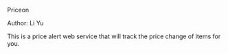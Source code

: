 Priceon

Author: Li Yu

This is a price alert web service that will track the price change of items for you.

